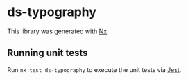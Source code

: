 # ds-typography

This library was generated with [Nx](https://nx.dev).

## Running unit tests

Run `nx test ds-typography` to execute the unit tests via [Jest](https://jestjs.io).

